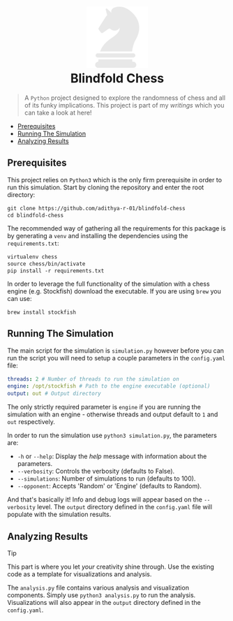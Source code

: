 <h1 align="center" style="border-bottom: none">
    <a href="https://prometheus.io" target="_blank"><img alt="Prometheus" src="./.assets/heading-icon.svg"></a><br>Blindfold Chess
</h1>

> A `Python` project designed to explore the randomness of chess and all of its funky implications. This project is part of my _writings_ which you can take a look at here!

- [Prerequisites](https://github.com/adithya-r-01/blindfold-chess/tree/main?tab=readme-ov-file#prerequisites)
- [Running The Simulation](https://github.com/adithya-r-01/blindfold-chess/tree/main?tab=readme-ov-file#running-the-simulation)
- [Analyzing Results](https://github.com/adithya-r-01/blindfold-chess/tree/main?tab=readme-ov-file#analyzing-the-results)

## Prerequisites

This project relies on `Python3` which is the only firm prerequisite in order to run this simulation. Start by cloning the repository and enter the root directory:

```shell
git clone https://github.com/adithya-r-01/blindfold-chess
cd blindfold-chess
```
The recommended way of gathering all the requirements for this package is by generating a `venv` and installing the dependencies using the `requirements.txt`:

```shell
virtualenv chess
source chess/bin/activate
pip install -r requirements.txt
```
In order to leverage the full functionality of the simulation with a chess engine (e.g. Stockfish) download the executable. If you are using `brew` you can use:

```shell
brew install stockfish 
```

## Running The Simulation

The main script for the simulation is `simulation.py` however before you can run the script you will need to setup a couple parameters in the `config.yaml` file:

```yaml
threads: 2 # Number of threads to run the simulation on
engine: /opt/stockfish # Path to the engine executable (optional)
output: out # Output directory
```
The only strictly required parameter is `engine` if you are running the simulation with an engine - otherwise threads and output default to `1` and `out` respectively.

In order to run the simulation use `python3 simulation.py`, the parameters are:

- `-h` or `--help`: Display the _help_ message with information about the parameters.
- `--verbosity`: Controls the verbosity (defaults to False).
- `--simulations`: Number of simulations to run (defaults to 100).
-  `--opponent`: Accepts 'Random' or 'Engine' (defaults to Random).

And that's basically it! Info and debug logs will appear based on the `--verbosity` level. The `output` directory defined in the `config.yaml` file will populate with the simulation results.

## Analyzing Results

> [!TIP]
> This part is where you let _your_ creativity shine through. Use the existing code as a template for visualizations and analysis.

The `analysis.py` file contains various analysis and visualization components. Simply use `python3 analysis.py` to run the analysis. Visualizations will also appear in the `output` directory defined in the `config.yaml`.
